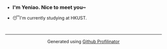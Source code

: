 - ### I'm Yeniao. Nice to meet you~  
  

- 😴I'm currently studying at HKUST.  

<br />

----
<div align="center">Generated using <a href="https://profilinator.rishav.dev/" target="_blank">Github Profilinator</a></div>
